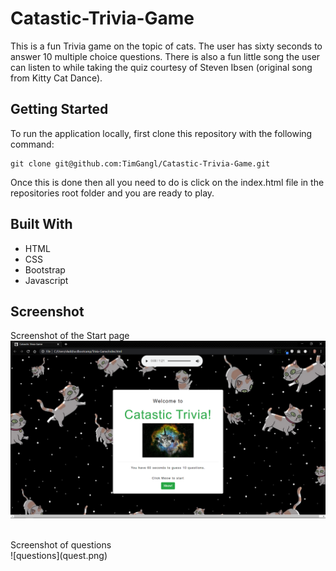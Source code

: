 # Catastic-Trivia-Game
This is a fun Trivia game on the topic of cats. The user has sixty seconds to answer 10 multiple choice questions. There is also a fun little song the user can listen to while taking the quiz courtesy of Steven Ibsen (original song from Kitty Cat Dance). 

## Getting Started
To run the application locally, first clone this repository with the following command:

```
git clone git@github.com:TimGangl/Catastic-Trivia-Game.git
```
Once this is done then all you need to do is click on the index.html file in the repositories root folder and you are ready to play.

## Built With
* HTML
* CSS
* Bootstrap 
* Javascript

## Screenshot
Screenshot of the Start page
<br>
![Cat](cat.png)

<br>
Screenshot of questions
<br>
![questions](quest.png)

